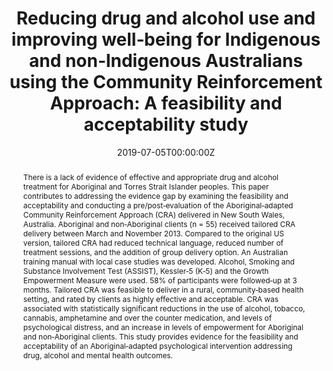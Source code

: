 ﻿---
abstract: "There is a lack of evidence of effective and appropriate drug and alcohol treatment for Aboriginal and Torres Strait Islander peoples. This paper contributes to addressing the evidence gap by examining the feasibility and acceptability and conducting a pre/post‐evaluation of the Aboriginal‐adapted Community Reinforcement Approach (CRA) delivered in New South Wales, Australia. Aboriginal and non‐Aboriginal clients (n = 55) received tailored CRA delivery between March and November 2013. Compared to the original US version, tailored CRA had reduced technical language, reduced number of treatment sessions, and the addition of group delivery option. An Australian training manual with local case studies was developed. Alcohol, Smoking and Substance Involvement Test (ASSIST), Kessler‐5 (K‐5) and the Growth Empowerment Measure were used. 58% of participants were followed‐up at 3 months. Tailored CRA was feasible to deliver in a rural, community‐based health setting, and rated by clients as highly effective and acceptable. CRA was associated with statistically significant reductions in the use of alcohol, tobacco, cannabis, amphetamine and over the counter medication, and levels of psychological distress, and an increase in levels of empowerment for Aboriginal and non‐Aboriginal clients. This study provides evidence for the feasibility and acceptability of an Aboriginal‐adapted psychological intervention addressing drug, alcohol and mental health outcomes."
authors:
- Bianca Calabria
- Anthony P Shakeshaft
- Anton Clifford
- Chiara Stone
- admin
- Julaine Allan
- Donna Bliss
date: "2019-07-05T00:00:00Z"
doi: "10.1002/ijop.12603"
featured: false
image:
  caption: 'Image credit: [**ABC**]'
  focal_point: ""
  preview_only: false
projects: []
publication: 'International Journal of Psychology'
publication_short: ""
publication_types:
- "2"
publishDate: "2019-09-16T00:00:00Z"
summary: Results of a pilot study of the Community Reinforcement Approach (CRA) to reducing drug and alcohol use.
tags:
- Drug treatment
- Pilot
url_source: "https://onlinelibrary.wiley.com/doi/full/10.1002/ijop.12603"
title: "Reducing drug and alcohol use and improving well‐being for Indigenous and non‐Indigenous Australians using the Community Reinforcement Approach: A feasibility and acceptability study"
---
